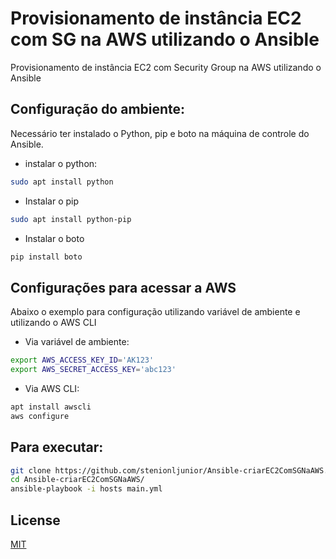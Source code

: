 # Provisionamento de instância EC2 com SG na AWS utilizando o Ansible

Provisionamento de instância EC2 com Security Group na AWS utilizando o Ansible

## Configuração do ambiente:

Necessário ter instalado o Python, pip e boto na máquina de controle do Ansible.

- instalar o python:

```bash
sudo apt install python
```
- Instalar o pip
```bash
sudo apt install python-pip
```
- Instalar o boto
```bash
pip install boto
```

 
## Configurações para acessar a AWS

Abaixo o exemplo para configuração utilizando variável de ambiente e utilizando o AWS CLI

- Via variável de ambiente:

```bash
export AWS_ACCESS_KEY_ID='AK123'
export AWS_SECRET_ACCESS_KEY='abc123'
```

- Via AWS CLI:

```bash
apt install awscli
aws configure
```


## Para executar:

```bash
git clone https://github.com/stenionljunior/Ansible-criarEC2ComSGNaAWS.git
cd Ansible-criarEC2ComSGNaAWS/
ansible-playbook -i hosts main.yml
```

## License
[MIT](https://choosealicense.com/licenses/mit/)